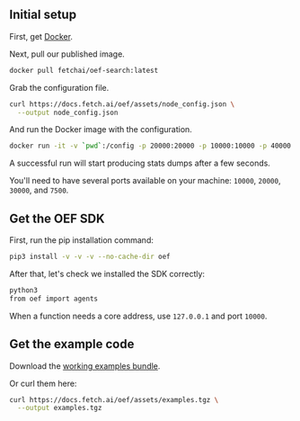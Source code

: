 ## Initial setup

First, get <a href="https://www.docker.com/get-started">Docker</a>.

Next, pull our published image.

``` bash
docker pull fetchai/oef-search:latest
```
Grab the configuration file.

``` bash
curl https://docs.fetch.ai/oef/assets/node_config.json \
  --output node_config.json
```

And run the Docker image with the configuration.

``` bash
docker run -it -v `pwd`:/config -p 20000:20000 -p 10000:10000 -p 40000:40000 -p 7500 fetchai/oef-search:latest node no_sh --config_file /config/node_config.json
```

A successful run will start producing stats dumps after a few seconds. 

You'll need to have several ports available on your machine: `10000`, `20000`, `30000`, and `7500`.


## Get the OEF SDK

First, run the pip installation command:

``` bash
pip3 install -v -v -v --no-cache-dir oef
```

After that, let's check we installed the SDK correctly:

``` bash
python3
from oef import agents
```

When a function needs a core address, use `127.0.0.1` and port `10000`.


## Get the example code

Download the <a href="/oef/assets/examples.tgz" download="">working examples bundle</a>.

Or curl them here:

``` bash
curl https://docs.fetch.ai/oef/assets/examples.tgz \
  --output examples.tgz
```

<br/>
